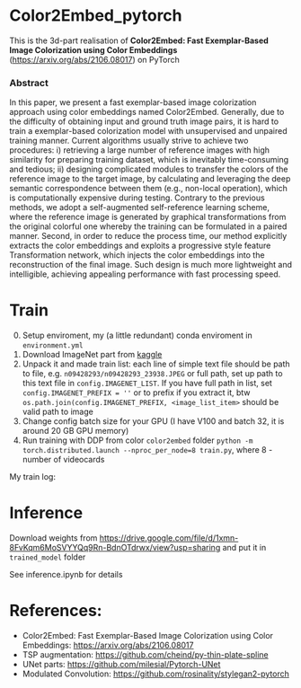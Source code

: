 # Color2Embed_pytorch
This is the 3d-part realisation of **Color2Embed: Fast Exemplar-Based Image Colorization using Color Embeddings** (https://arxiv.org/abs/2106.08017) on PyTorch

### Abstract
In this paper, we present a fast exemplar-based image colorization approach using color embeddings named Color2Embed. Generally, due to the difficulty of obtaining input and ground truth image pairs, it is hard to train a exemplar-based colorization model with unsupervised and unpaired training manner. Current algorithms usually strive to achieve two procedures: i) retrieving a large number of reference images with high similarity for preparing training dataset, which is inevitably time-consuming and tedious; ii) designing complicated modules to transfer the colors of the reference image to the target image, by calculating and leveraging the deep semantic correspondence between them (e.g., non-local operation), which is computationally expensive during testing. Contrary to the previous methods, we adopt a self-augmented self-reference learning scheme, where the reference image is generated by graphical transformations from the original colorful one whereby the training can be formulated in a paired manner. Second, in order to reduce the process time, our method explicitly extracts the color embeddings and exploits a progressive style feature Transformation network, which injects the color embeddings into the reconstruction of the final image. Such design is much more lightweight and intelligible, achieving appealing performance with fast processing speed.

# Train
0. Setup enviroment, my (a little redundant) conda enviroment in `environment.yml`
1. Download ImageNet part from [kaggle](https://www.kaggle.com/c/imagenet-object-localization-challenge/data)
2. Unpack it and made train list: each line of simple text file should be path to file, e.g. `n09428293/n09428293_23938.JPEG` or full path, set up path to this text file in `config.IMAGENET_LIST`. If you have full path in list, set `config.IMAGENET_PREFIX = ''` or to prefix if you extract it, btw `os.path.join(config.IMAGENET_PREFIX, <image_list_item>` should be valid path to image
3. Change config batch size for your GPU (I have V100 and batch 32, it is around 20 GB GPU memory)
4. Run training with DDP from color `color2embed` folder `python -m torch.distributed.launch --nproc_per_node=8 train.py`, where 8 - number of videocards

My train log:

# Inference
Download weights from https://drive.google.com/file/d/1xmn-8FvKqm6MoSVYYQq9Rn-BdnOTdrwx/view?usp=sharing and put it in `trained_model` folder

See inference.ipynb for details

# References:
* Color2Embed: Fast Exemplar-Based Image Colorization using Color Embeddings: https://arxiv.org/abs/2106.08017
* TSP augmentation: https://github.com/cheind/py-thin-plate-spline
* UNet parts: https://github.com/milesial/Pytorch-UNet
* Modulated Convolution: https://github.com/rosinality/stylegan2-pytorch
